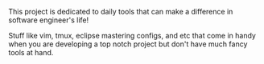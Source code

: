 This project is dedicated to daily tools that can make a difference in software engineer's life!

Stuff like vim, tmux, eclipse mastering configs, and etc that come in handy when you are developing a top notch project but don't have much fancy tools at hand.
